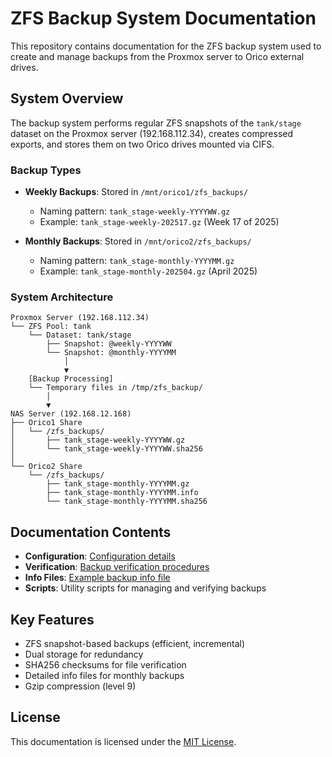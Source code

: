 # ZFS Backup System Documentation

This repository contains documentation for the ZFS backup system used to create and manage backups from the Proxmox server to Orico external drives.

## System Overview

The backup system performs regular ZFS snapshots of the `tank/stage` dataset on the Proxmox server (192.168.112.34), creates compressed exports, and stores them on two Orico drives mounted via CIFS.

### Backup Types

- **Weekly Backups**: Stored in `/mnt/orico1/zfs_backups/`
  - Naming pattern: `tank_stage-weekly-YYYYWW.gz`
  - Example: `tank_stage-weekly-202517.gz` (Week 17 of 2025)
  
- **Monthly Backups**: Stored in `/mnt/orico2/zfs_backups/`
  - Naming pattern: `tank_stage-monthly-YYYYMM.gz`
  - Example: `tank_stage-monthly-202504.gz` (April 2025)

### System Architecture

```
Proxmox Server (192.168.112.34)
└── ZFS Pool: tank
    └── Dataset: tank/stage
        ├── Snapshot: @weekly-YYYYWW
        └── Snapshot: @monthly-YYYYMM
            │
            ▼
    [Backup Processing]
    └── Temporary files in /tmp/zfs_backup/
        │
        ▼
NAS Server (192.168.12.168)
├── Orico1 Share
│   └── /zfs_backups/
│       ├── tank_stage-weekly-YYYYWW.gz
│       └── tank_stage-weekly-YYYYWW.sha256
│
└── Orico2 Share
    └── /zfs_backups/
        ├── tank_stage-monthly-YYYYMM.gz
        ├── tank_stage-monthly-YYYYMM.info
        └── tank_stage-monthly-YYYYMM.sha256
```

## Documentation Contents

- **Configuration**: [Configuration details](docs/configuration.md)
- **Verification**: [Backup verification procedures](docs/backup-verification.md)
- **Info Files**: [Example backup info file](docs/backup-info-example.md)
- **Scripts**: Utility scripts for managing and verifying backups

## Key Features

- ZFS snapshot-based backups (efficient, incremental)
- Dual storage for redundancy
- SHA256 checksums for file verification
- Detailed info files for monthly backups
- Gzip compression (level 9)

## License

This documentation is licensed under the [MIT License](LICENSE).

